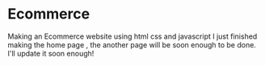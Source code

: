 # Ecommerce
Making an Ecommerce website using html css and javascript
I just finished making the home page , the another page will be soon enough to be done. I'll update it soon enough! 

